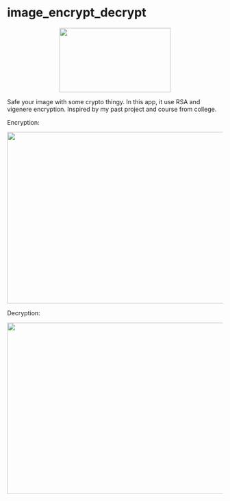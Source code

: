 # image_encrypt_decrypt
<p align="center">
  <img width="260" height="150" src="https://user-images.githubusercontent.com/25025173/70690932-64f62780-1cea-11ea-8fc7-0926fb6398b3.PNG">
</p>
Safe your image with some crypto thingy. In this app, it use RSA and vigenere encryption. Inspired by my past project and course from college.

Encryption:
<p align="center">
  <img width="650" height="400" src="https://user-images.githubusercontent.com/25025173/70690915-57d93880-1cea-11ea-9fd2-b802db49db97.gif">
</p>
Decryption:
<p align="center">
  <img width="650" height="400" src="https://user-images.githubusercontent.com/25025173/70690896-50b22a80-1cea-11ea-9848-5b600e7c2c39.gif">
</p>
